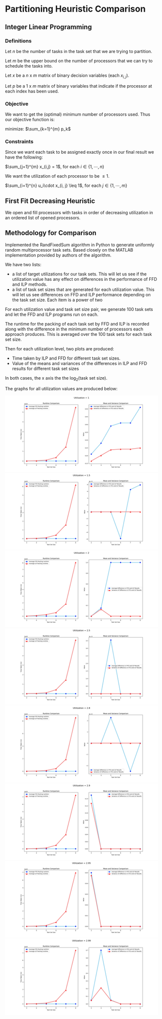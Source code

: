 # Partitioning Heuristic Comparison

## Integer Linear Programming

### Definitions

Let $n$ be the number of tasks in the task set that we are trying to partition.

Let $m$ be the upper bound on the number of processors that we can try to schedule the tasks into.

Let $x$ be a $n$ x $m$ matrix of binary decision variables (each $x_{i,j}$).

Let $p$ be a 1 x $m$ matrix of binary variables that indicate if the processor at each index has been used.

### Objective

We want to get the (optimal) minimum number of processors used. Thus our objective function is:

minimize: $\sum_{k=1}^{m} p_k$

### Constraints

Since we want each task to be assigned exactly once in our final result we have the following:

$\sum_{j=1}^{m} x_{i,j} = 1$, for each $i \in \{1, \cdots, n\}$

We want the utilization of each processor to be $\leq 1$.

$\sum_{i=1}^{n} u_i\cdot x_{i, j} \leq 1$, for each $j \in \{1, \cdots, m\}$

## First Fit Decreasing Heuristic

We open and fill processors with tasks in order of decreasing utilization in an ordered list of opened processors.

## Methodology for Comparison

Implemented the RandFixedSum algorithm in Python to generate uniformly random multiprocessor task sets. Based closely on the MATLAB implementation provided by authors of the algorithm.

We have two lists:

- a list of target utilizations for our task sets. This will let us see if the utilization value has any effect on differences in the performance of FFD and ILP methods.
- a list of task set sizes that are generated for each utilization value. This will let us see differences on FFD and ILP performance depending on the task set size. Each item is a power of two

For each utilization value and task set size pair, we generate 100 task sets and let the FFD and ILP programs run on each.

The runtime for the packing of each task set by FFD and ILP is recorded along with the difference in the minimum number of processors each approach produces. This is averaged over the 100 task sets for each task set size.

Then for each utilization level, two plots are produced:

- Time taken by ILP and FFD for different task set sizes.
- Value of the means and variances of the differences in ILP and FFD results for different task set sizes

In both cases, the x axis the the $\log_{2}$(task set size).

The graphs for all utilization values are produced below:

![utilization 1](figs/1-util-runtime-comparison.png)
![utilization 1.5](figs/1.5-util-runtime-comparison.png)
![utilization 2](figs/2-util-runtime-comparison.png)
![utilization 2.5](figs/2.5-util-runtime-comparison.png)
![utilization 2.8](figs/2.8-util-runtime-comparison.png)
![utilization 2.9](figs/2.9-util-runtime-comparison.png)
![utilization 2.95](figs/2.95-util-runtime-comparison.png)
![utilization 2.99](figs/2.99-util-runtime-comparison.png)